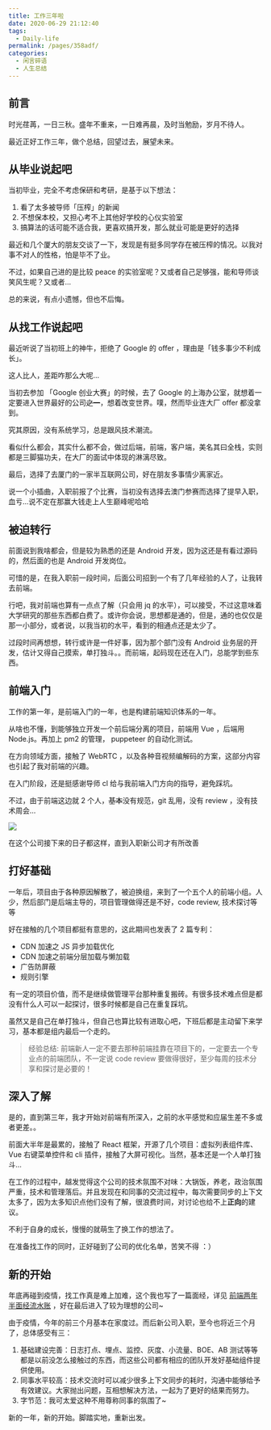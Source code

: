 ```yaml
---
title: 工作三年啦
date: 2020-06-29 21:12:40
tags: 
  - Daily-life
permalink: /pages/358adf/
categories: 
  - 闲言碎语
  - 人生总结
---
```


## 前言

时光荏苒，一日三秋。盛年不重来，一日难再晨，及时当勉励，岁月不待人。

最近正好工作三年，做个总结，回望过去，展望未来。

<!--more-->

## 从毕业说起吧

当初毕业，完全不考虑保研和考研，是基于以下想法：

1. 看了太多被导师「压榨」的新闻
2. 不想保本校，又担心考不上其他好学校的心仪实验室
3. 搞算法的话可能不适合我，更喜欢搞开发，那么就业可能是更好的选择

最近和几个厦大的朋友交谈了一下，发现是有挺多同学存在被压榨的情况。以我对事不对人的性格，怕是毕不了业。

不过，如果自己进的是比较 peace 的实验室呢？又或者自己足够强，能和导师谈笑风生呢？又或者...

总的来说，有点小遗憾，但也不后悔。


## 从找工作说起吧

最近听说了当初班上的神牛，拒绝了 Google 的 offer ，理由是「钱多事少不利成长」。

这人比人，差距咋那么大呢...

当初去参加 「Google 创业大赛」的时候，去了 Google 的上海办公室，就想着一定要进入世界最好的公司~~之一~~，想着改变世界。噗，然而毕业连大厂 offer 都没拿到。

究其原因，没有系统学习，总是跟风技术潮流。

看似什么都会，其实什么都不会，做过后端，前端，客户端，美名其曰全栈，实则都是三脚猫功夫，在大厂的面试中体现的淋漓尽致。

最后，选择了去厦门的一家半互联网公司，好在朋友多事情少离家近。

说一个小插曲，入职前报了个比赛，当初没有选择去澳门参赛而选择了提早入职，血亏...说不定在那赢大钱走上人生巅峰呢哈哈

## 被迫转行

前面说到我啥都会，但是较为熟悉的还是 Android 开发，因为这还是有看过源码的，然后面的也是 Android 开发岗位。

可惜的是，在我入职前一段时间，后面公司招到一个有了几年经验的人了，让我转去前端。

行吧，我对前端也算有一点点了解（只会用 jq 的水平），可以接受，不过这意味着大学研究的那些东西都白费了。或许你会说，思想都是通的，但是，通的也仅仅是那一小部分，或者说，以我当初的水平，看到的相通点还是太少了。

过段时间再想想，转行或许是一件好事，因为那个部门没有 Android 业务层的开发，估计又得自己摸索，单打独斗。。而前端，起码现在还在入门，总能学到些东西。

## 前端入门

工作的第一年，是前端入门的一年，也是构建前端知识体系的一年。

从啥也不懂，到能够独立开发一个前后端分离的项目，前端用 Vue ，后端用 Node.js。再加上 pm2 的管理， puppeteer 的自动化测试。

在方向领域方面，接触了 WebRTC ，以及各种音视频编解码的方案，这部分内容也引起了我对前端的兴趣。

在入门阶段，还是挺感谢导师 cl 给与我前端入门方向的指导，避免踩坑。

不过，由于前端这边就 2 个人，~~基本~~没有规范，git 乱用，没有 review ，没有技术周会...

![](https://img-bbs.csdn.net/upload/201707/17/1500286923_459579.jpg)

在这个公司接下来的日子都这样，直到入职新公司才有所改善

## 打好基础

一年后，项目由于各种原因解散了，被迫换组，来到了一个五个人的前端小组。人少，然后部门是后端主导的，项目管理做得还是不好，code review, 技术探讨等等

好在接触的几个项目都挺有意思的，这此期间也发表了 2 篇专利：
- CDN 加速之 JS 异步加载优化
- CDN 加速之前端分层加载与懒加载
- 广告防屏蔽
- 规则引擎

有一定的项目价值，而不是继续做管理平台那种重复搬砖。有很多技术难点但是都没有什么人可以一起探讨，很多时候都是自己在重复踩坑。

虽然又是自己在单打独斗，但自己也算比较有进取心吧，下班后都是主动留下来学习，基本都是组内最后一个走的。

> 经验总结: 前端新人一定不要去那种前端挂靠在项目下的，一定要去一个专业点的前端团队，不一定说 code review 要做得很好，至少每周的技术分享和探讨是必要的！

## 深入了解

是的，直到第三年，我才开始对前端有所深入，之前的水平感觉和应届生差不多或者更差。。

前面大半年是最累的，接触了 React 框架，开源了几个项目：虚拟列表组件库、Vue 右键菜单控件和 cli 插件，接触了大屏可视化。当然，基本还是一个人单打独斗...

在工作的过程中，越发觉得这个公司的技术氛围不对味：大锅饭，养老，政治氛围严重，技术和管理落后。并且发现在和同事的交流过程中，每次需要同步的上下文太多了，因为太多知识点他们没有了解，很浪费时间，对讨论也给不上**正向**的建议。

不利于自身的成长，慢慢的就萌生了换工作的想法了。

在准备找工作的同时，正好碰到了公司的优化名单，苦笑不得 ：）

## 新的开始

年底再碰到疫情，找工作真是难上加难，这个我也写了一篇面经，详见 [前端两年半面经流水账](https://gahing.top/2020/03/19/2020/%E5%89%8D%E7%AB%AF%E4%B8%A4%E5%B9%B4%E5%8D%8A%E9%9D%A2%E7%BB%8F%E6%B5%81%E6%B0%B4%E8%B4%A6/) ，好在最后进入了较为理想的公司~

由于疫情，今年的前三个月基本在家度过。而后新公司入职，至今也将近三个月了，总体感受有三：
1. 基础建设完善：日志打点、埋点、监控、灰度、小流量、BOE、AB 测试等等都是以前没怎么接触过的东西，而这些公司都有相应的团队开发好基础组件提供使用。
2. 同事水平较高：技术交流时可以减少很多上下文同步的耗时，沟通中能够给予有效建议。大家抛出问题，互相想解决方法，一起为了更好的结果而努力。
3. 字节范：我可太爱这种不用尊称同事的氛围了~

新的一年，新的开始。脚踏实地，重新出发。